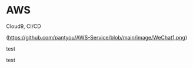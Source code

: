 # AWS
Cloud9, CI/CD

(https://github.com/pantyou/AWS-Service/blob/main/image/WeChat1.png)



test

test

